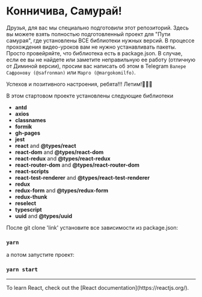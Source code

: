 # Конничива, Самурай! 

Друзья, для вас мы специально подготовили этот репозиторий. Здесь вы можете взять полностью подготовленный проект для "Пути самурая", где установлены ВСЕ библиотеки нужных версий.
В процессе прохождения видео-уроков вам не нужно устанавливать пакеты. Просто провейряйте, что библиотека есть в package.json.
В случае, если ее вы не найдете или заметите неправильную ее работу (отличную от Диминой версии), 
просим вас написать об этом в Telegram `Валере Сафронову (@safronman)` или `Марго (@margokomilfo)`.

Успехов и позитивного настроения, ребята!!! Летим!🚀🚀🚀

В этом стартовом проекте установлены следующие библиотеки

- **antd** 
- **axios** 
- **classnames**
- **formik**
- **gh-pages**
- **jest**
- **react** and **@types/react**
- **react-dom** and **@types/react-dom**
- **react-redux** and **@types/react-redux**
- **react-router-dom** and **@types/react-router-dom**
- **react-scripts** 
- **react-test-renderer** and **@types/react-test-renderer**
- **redux**
- **redux-form** and **@types/redux-form**
- **redux-thunk**
- **reselect**
- **typescript** 
- **uuid** and **@types/uuid**

После git clone 'link' установите все зависимости из package.json:
### `yarn`

а потом запустите проект:
### `yarn start`


<hr>
To learn React, check out the [React documentation](https://reactjs.org/).
